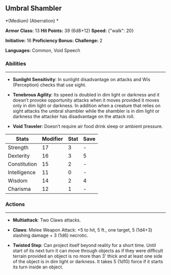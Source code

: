 ## Umbral Shambler
*(Medium) (Aberration) *

**Armor Class:** 13
**Hit Points:** 39 (6d8+12)
**Speed:** {"walk": 20}

**Initiative:** 16
**Proficiency Bonus:**
**Challenge:** 2

**Languages:** Common, Void Speech

### Abilities
 --- 
- **Sunlight Sensitivity**: In sunlight disadvantage on attacks and Wis (Perception) checks that use sight.

- **Tenebrous Agility**: Its speed is doubled in dim light or darkness and it doesn’t provoke opportunity attacks when it moves provided it moves only in dim light or darkness. In addition when a creature that relies on sight attacks the umbral shambler while the shambler is in dim light or darkness the attacker has disadvantage on the attack roll.

- **Void Traveler**: Doesn’t require air food drink sleep or ambient pressure.



| Stats | Modifier | Stat | Save
| ---- | ---- | ---- | ---- |
| Strength | 17 | 3 | - |
| Dexterity | 16 | 3 | 5 |
| Constitution | 15 | 2 | - |
| Intelligence | 11 | 0 | - |
| Wisdom | 14 | 2 | 4 |
| Charisma | 12 | 1 | - |

### Actions
 --- 
- **Multiattack**: Two Claws attacks.

- **Claws**: Melee Weapon Attack: +5 to hit, 5 ft., one target, 5 (1d4+3) slashing damage + 3 (1d6) necrotic.

- **Twisted Step**: Can project itself beyond reality for a short time. Until start of its next turn it can move through objects as if they were difficult terrain provided an object is no more than 3' thick and at least one side of the object is in dim light or darkness. It takes 5 (1d10) force if it starts its turn inside an object.

